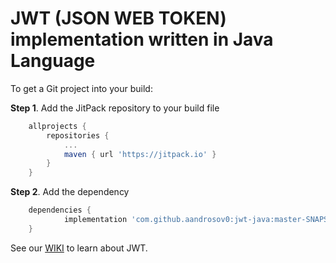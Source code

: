 # JWT (JSON WEB TOKEN) implementation written in Java Language


To get a Git project into your build:

**Step 1**. Add the JitPack repository to your build file 
```groovy
	allprojects {
		repositories {
			...
			maven { url 'https://jitpack.io' }
		}
	}
```

**Step 2**. Add the dependency

```groovy
	dependencies {
	        implementation 'com.github.aandrosov0:jwt-java:master-SNAPSHOT'
	}
```

See our [WIKI](https://github.com/aandrosov0/jwt-java/wiki) to learn about JWT.
